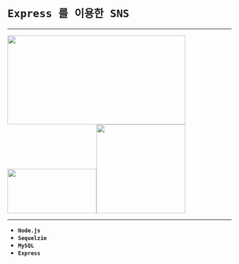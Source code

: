 # `Express 를 이용한 SNS`

----
<img src="https://cdn-images-1.medium.com/max/1200/0*ShbzlvZjT-VI72oW.png" width ='400' height ='200' >
<img src="https://upload.wikimedia.org/wikipedia/en/thumb/6/62/MySQL.svg/1200px-MySQL.svg.png" width='200'height ="100"><span style="display:inline;width:20px; " /><img src = "https://encrypted-tbn0.gstatic.com/images?q=tbn:ANd9GcQNLB2jaw7mK8XLZMDOiegBqpDwor7tPTIgnwHQK2PdjyA_6M54" width ="200" >

----

- **`Node.js`**             
- **`Sequelzie`**
- **`MySQL`**
- **`Express`**
